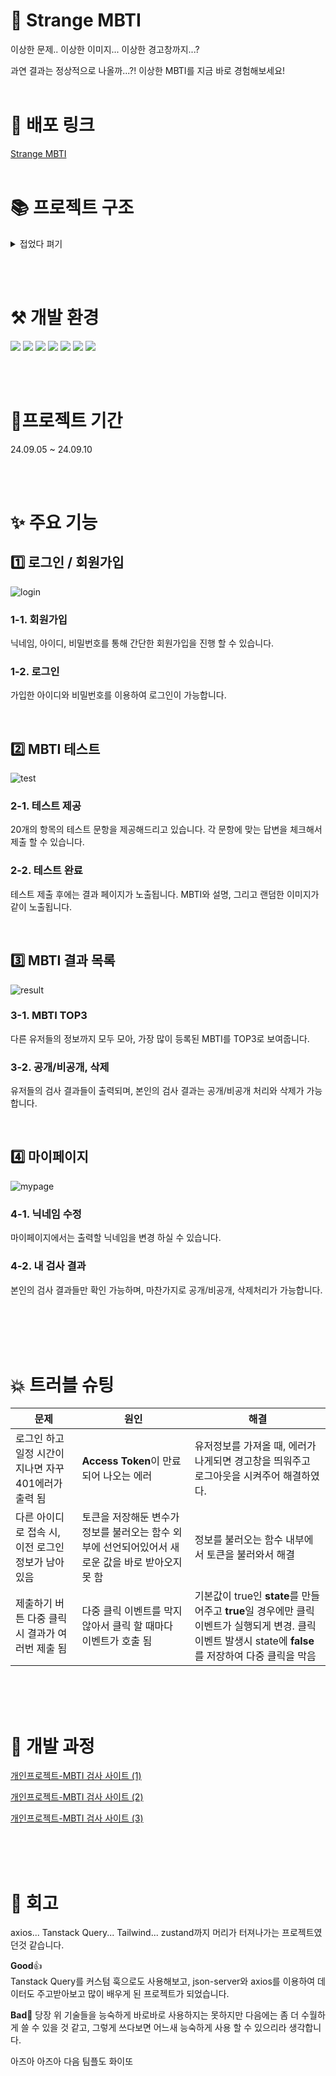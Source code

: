 # 💫 Strange MBTI
이상한 문제.. 
이상한 이미지...
이상한 경고창까지...?

과연 결과는 정상적으로 나올까...?! 이상한 MBTI를 지금 바로 경험해보세요!
<br/>
<br/>

# 🌟 배포 링크

[Strange MBTI](https://strange-mbti.vercel.app/)
<br/>
<br/>

# 📚 프로젝트 구조

<details>
<summary>접었다 펴기</summary>

```
📦src
 ┣ 📂api
 ┃ ┣ 📜api.js
 ┃ ┗ 📜testResults.js
 ┣ 📂assets
 ┃ ┣ 📜0.png
 ┃ ┣ 📜1.png
 ┃ ┣ 📜2.png
 ┃ ┣ 📜3.png
 ┃ ┣ 📜4.png
 ┃ ┣ 📜5.png
 ┃ ┣ 📜6.png
 ┃ ┣ 📜7.png
 ┃ ┣ 📜8.png
 ┃ ┣ 📜9.png
 ┃ ┣ 📜down.png
 ┃ ┣ 📜edit.png
 ┃ ┣ 📜favicon.ico
 ┃ ┣ 📜github.svg
 ┃ ┣ 📜login-bg.png
 ┃ ┣ 📜logo.png
 ┃ ┣ 📜up.png
 ┃ ┗ 📜velog.svg
 ┣ 📂components
 ┃ ┣ 📜AuthForm.jsx
 ┃ ┣ 📜TestForm.jsx
 ┃ ┗ 📜testFormStyle.js
 ┣ 📂context
 ┃ ┗ 📜AuthContext.jsx
 ┣ 📂data
 ┃ ┣ 📜mbtiPoints.js
 ┃ ┗ 📜questions.js
 ┣ 📂layout
 ┃ ┣ 📂footer
 ┃ ┃ ┣ 📜Footer.jsx
 ┃ ┃ ┗ 📜footerStyle.js
 ┃ ┣ 📂header
 ┃ ┃ ┣ 📜Header.jsx
 ┃ ┃ ┗ 📜headerStyle.js
 ┃ ┗ 📜Layout.jsx
 ┣ 📂pages
 ┃ ┣ 📂join
 ┃ ┃ ┣ 📜Join.jsx
 ┃ ┃ ┗ 📜joinStyle.js
 ┃ ┣ 📂list
 ┃ ┃ ┣ 📜List.jsx
 ┃ ┃ ┗ 📜listStyle.js
 ┃ ┣ 📂login
 ┃ ┃ ┣ 📜Login.jsx
 ┃ ┃ ┗ 📜loginStyle.js
 ┃ ┣ 📂mypage
 ┃ ┃ ┣ 📜MyPage.jsx
 ┃ ┃ ┗ 📜mypageStyle.js
 ┃ ┣ 📂test
 ┃ ┃ ┣ 📜Test.jsx
 ┃ ┃ ┗ 📜testStyle.js
 ┃ ┣ 📜Main.jsx
 ┃ ┗ 📜Result.jsx
 ┣ 📂queries
 ┃ ┗ 📜useTestQueries.js
 ┣ 📂shared
 ┃ ┣ 📜CommonStyle.js
 ┃ ┣ 📜PrivateRouter.jsx
 ┃ ┗ 📜Router.jsx
 ┣ 📂utiils
 ┃ ┗ 📜mbtiCalculator.jsx
 ┣ 📂zustand
 ┃ ┗ 📜userStore.js
 ┣ 📜App.css
 ┣ 📜App.jsx
 ┣ 📜index.css
 ┣ 📜main.jsx
 ┗ 📜reset.css
```
</details>


<br/><br/>

# ⚒️ 개발 환경

![](https://img.shields.io/badge/JavaScript-F7DF1E?style=for-the-badge&logo=JavaScript&logoColor=white)
![](https://img.shields.io/badge/HTML5-E34F26?style=for-the-badge&logo=html5&logoColor=white)
![](https://img.shields.io/badge/CSS3-1572B6?style=for-the-badge&logo=css3&logoColor=white)
![](https://img.shields.io/badge/React-20232A?style=for-the-badge&logo=react&logoColor=61DAFB)
![](https://img.shields.io/badge/styled--components-DB7093?style=for-the-badge&logo=styled-components&logoColor=white)
![](https://img.shields.io/badge/zustand-black?style=for-the-badge&logoColor=white)
![](https://img.shields.io/badge/Tailwind_CSS-38B2AC?style=for-the-badge&logo=tailwind-css&logoColor=white)


<br/>
<br/>

# 📆프로젝트 기간

24.09.05 ~ 24.09.10

<br/>
<br/>

# ✨ 주요 기능

## 1️⃣ 로그인 / 회원가입
![login](https://github.com/user-attachments/assets/8377b8d3-1bbb-4f25-9c69-0f7f7707f847)

### 1-1. 회원가입
닉네임, 아이디, 비밀번호를 통해 간단한 회원가입을 진행 할 수 있습니다.


### 1-2. 로그인
가입한 아이디와 비밀번호를 이용하여 로그인이 가능합니다.

<br/>

## 2️⃣ MBTI 테스트
![test](https://github.com/user-attachments/assets/3488fba2-bff6-4b5b-99d2-566d86bbe77b)


### 2-1. 테스트 제공
20개의 항목의 테스트 문항을 제공해드리고 있습니다.
각 문항에 맞는 답변을 체크해서 제출 할 수 있습니다.

### 2-2. 테스트 완료
테스트 제출 후에는 결과 페이지가 노출됩니다.
MBTI와 설명, 그리고 랜덤한 이미지가 같이 노출됩니다.

<br/>

## 3️⃣ MBTI 결과 목록
![result](https://github.com/user-attachments/assets/f217bd11-865a-47d9-ab2b-967380055499)


### 3-1. MBTI TOP3
다른 유저들의 정보까지 모두 모아, 가장 많이 등록된 MBTI를 TOP3로 보여줍니다.

### 3-2. 공개/비공개, 삭제
유저들의 검사 결과들이 출력되며, 본인의 검사 결과는 공개/비공개 처리와 삭제가 가능합니다.


<br/>

## 4️⃣ 마이페이지
![mypage](https://github.com/user-attachments/assets/d8132a1a-bb3d-4369-86ee-d8aa0c549e91)

### 4-1. 닉네임 수정
마이페이지에서는 출력할 닉네임을 변경 하실 수 있습니다.

### 4-2. 내 검사 결과
본인의 검사 결과들만 확인 가능하며,
마찬가지로 공개/비공개, 삭제처리가 가능합니다.

<br/>
<br/>
<br/>
<br/>

# 💥 트러블 슈팅

| 문제 | 원인 | 해결|
|---|---| ---|
| 로그인 하고 일정 시간이 지나면 자꾸 401에러가 출력 됨 | **Access Token**이 만료되어 나오는 에러 | 유저정보를 가져올 때, 에러가 나게되면 경고창을 띄워주고 로그아웃을 시켜주어 해결하였다.| 
| 다른 아이디로 접속 시, 이전 로그인 정보가 남아있음 | 토큰을 저장해둔 변수가 정보를 불러오는 함수 외부에 선언되어있어서 새로운 값을 바로 받아오지 못 함 | 정보를 불러오는 함수 내부에서 토큰을 불러와서 해결 |
| 제출하기 버튼 다중 클릭시 결과가 여러번 제출 됨 | 다중 클릭 이벤트를 막지 않아서 클릭 할 때마다 이벤트가 호출 됨 | 기본값이 true인 **state**를 만들어주고 **true**일 경우에만 클릭이벤트가 실행되게 변경. 클릭 이벤트 발생시 state에 **false**를 저장하여 다중 클릭을 막음 |

<br/>
<br/>
<br/>

# 🎢 개발 과정

[개인프로젝트-MBTI 검사 사이트 (1)](https://velog.io/@sjrmd781/%EA%B0%9C%EC%9D%B8%ED%94%84%EB%A1%9C%EC%A0%9D%ED%8A%B8-MBTI-%EA%B2%80%EC%82%AC-%EC%82%AC%EC%9D%B4%ED%8A%B8-1)

[개인프로젝트-MBTI 검사 사이트 (2)](https://velog.io/@sjrmd781/%EA%B0%9C%EC%9D%B8%ED%94%84%EB%A1%9C%EC%A0%9D%ED%8A%B8-MBTI-%EA%B2%80%EC%82%AC-%EC%82%AC%EC%9D%B4%ED%8A%B8-2)

[개인프로젝트-MBTI 검사 사이트 (3)](https://velog.io/@sjrmd781/%EA%B0%9C%EC%9D%B8%ED%94%84%EB%A1%9C%EC%A0%9D%ED%8A%B8-MBTI-%EA%B2%80%EC%82%AC-%EC%82%AC%EC%9D%B4%ED%8A%B8-3)

<br/>
<br/>
<br/>

# 💭 회고
axios... Tanstack Query... Tailwind... zustand까지 머리가 터져나가는 프로젝트였던것 같습니다.

**Good**👍  
Tanstack Query를 커스텀 훅으로도 사용해보고, json-server와 axios를 이용하여 데이터도 주고받아보고 많이 배우게 된 프로젝트가 되었습니다.

**Bad**🥲 
당장 위 기술들을 능숙하게 바로바로 사용하지는 못하지만 다음에는 좀 더 수월하게 쓸 수 있을 것 같고, 그렇게 쓰다보면 어느새 능숙하게 사용 할 수 있으리라 생각합니다.

아즈아 아즈아 다음 팀플도 화이또